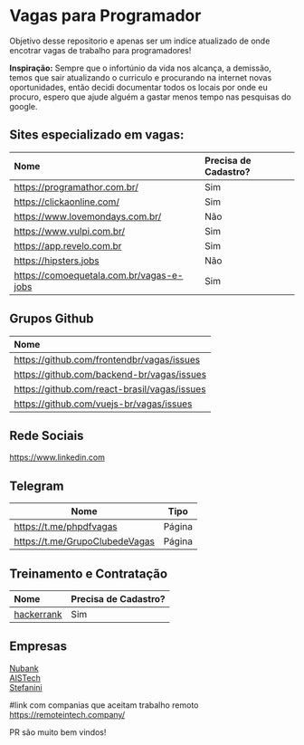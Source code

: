 # Vagas para Programador

Objetivo desse repositorio e apenas ser um indice atualizado de onde encotrar vagas de trabalho para programadores!

**Inspiração:** Sempre que o infortúnio da vida nos alcança, a demissão, temos que sair atualizando o curriculo e procurando na internet novas oportunidades, então decidi documentar todos os locais por onde eu procuro, espero que ajude alguém a gastar menos tempo nas pesquisas do google.


## Sites especializado em vagas:

|Nome |Precisa de Cadastro? |
|:----|:------------------- |
|https://programathor.com.br/ | Sim |
|https://clickaonline.com/ | Sim |
|https://www.lovemondays.com.br/| Não|
|https://www.vulpi.com.br/ | Sim |
|https://app.revelo.com.br | Sim|
|https://hipsters.jobs | Não|
|https://comoequetala.com.br/vagas-e-jobs| Sim|



## Grupos Github

|Nome |
|:----|
|https://github.com/frontendbr/vagas/issues |
|https://github.com/backend-br/vagas/issues|
|https://github.com/react-brasil/vagas/issues|
|https://github.com/vuejs-br/vagas/issues|

## Rede Sociais

https://www.linkedin.com

## Telegram

|Nome | Tipo |
|----|----|
|https://t.me/phpdfvagas |Página |
|https://t.me/GrupoClubedeVagas|Página|

## Treinamento e Contratação
|Nome |Precisa de Cadastro? |
|:----|:------------------- |
|[hackerrank](https://www.hackerrank.com/dashboard)| Sim  |


## Empresas

[Nubank](https://nubank.workable.com/)  
[AISTech](https://aistech.bamboohr.com/jobs/view.php?id=35)  
[Stefanini](https://jobs.kenoby.com/stefanini)  


#link com companias  que aceitam trabalho remoto
https://remoteintech.company/


PR são muito bem vindos!
